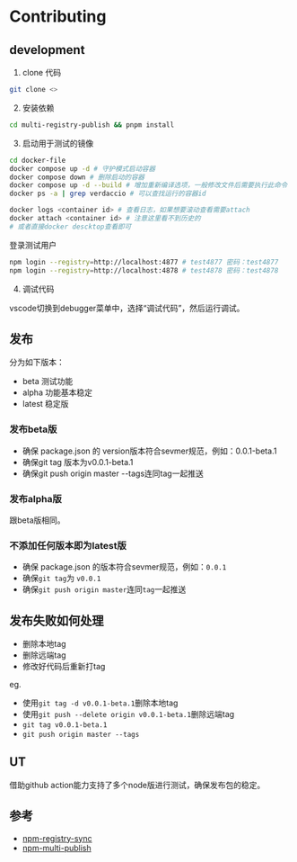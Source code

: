 # Contributing

## development

1. clone 代码

```bash
git clone <>
```

2. 安装依赖

```bash
cd multi-registry-publish && pnpm install
```

3. 启动用于测试的镜像

```bash
cd docker-file
docker compose up -d # 守护模式启动容器
docker compose down # 删除启动的容器
docker compose up -d --build # 增加重新编译选项，一般修改文件后需要执行此命令
docker ps -a | grep verdaccio # 可以查找运行的容器id

docker logs <container id> # 查看日志，如果想要滚动查看需要attach
docker attach <container id> # 注意这里看不到历史的
# 或者直接docker descktop查看即可
```

登录测试用户

```bash
npm login --registry=http://localhost:4877 # test4877 密码：test4877
npm login --registry=http://localhost:4878 # test4878 密码：test4878
```

4. 调试代码

vscode切换到debugger菜单中，选择“调试代码”，然后运行调试。

## 发布

分为如下版本：

- beta 测试功能
- alpha 功能基本稳定
- latest 稳定版

### 发布beta版

- 确保 package.json 的 version版本符合sevmer规范，例如：0.0.1-beta.1
- 确保git tag 版本为v0.0.1-beta.1
- 确保git push origin master --tags连同tag一起推送

### 发布alpha版

跟beta版相同。

### 不添加任何版本即为latest版

- 确保 package.json 的版本符合sevmer规范，例如：`0.0.1`
- 确保`git tag`为 `v0.0.1`
- 确保`git push origin master`连同`tag`一起推送

## 发布失败如何处理

- 删除本地tag
- 删除远端tag
- 修改好代码后重新打tag

eg.

- 使用`git tag -d v0.0.1-beta.1`删除本地tag
- 使用`git push --delete origin v0.0.1-beta.1`删除远端tag
- `git tag v0.0.1-beta.1`
- `git push origin master --tags`

## UT

借助github action能力支持了多个node版进行测试，确保发布包的稳定。

## 参考

- [npm-registry-sync](https://github.com/privatenumber/npm-registry-sync)
- [npm-multi-publish](https://github.com/privatenumber/npm-multi-publish)